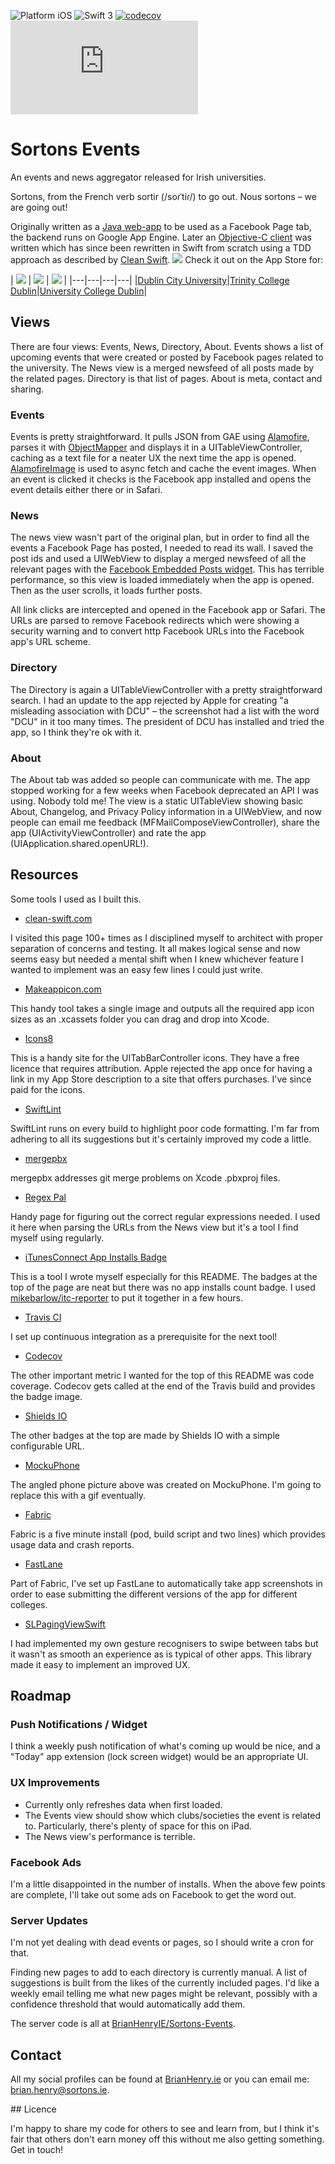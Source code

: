 ![Platform iOS](https://img.shields.io/badge/platform-iOS-yellow.svg)
![Swift 3](https://img.shields.io/badge/Swift-3-orange.svg?style=flat)
[![codecov](https://codecov.io/gh/BrianHenryIE/SortonsEvents-iOS/branch/master/graph/badge.svg)](https://codecov.io/gh/BrianHenryIE/SortonsEvents-iOS) ![App Installs](http://sortons.ie/events/github/appinstalls.php)

# Sortons Events

An events and news aggregator released for Irish universities.

Sortons, from the French verb sortir (/soɾˈtiɾ/) to go out. Nous sortons – we are going out!

Originally written as a [Java web-app](https://github.com/BrianHenryIE/Sortons-Events) to be used as a Facebook Page tab, the backend runs on Google App Engine. Later an [Objective-C client](https://github.com/BrianHenryIE/SortonsEvents-iOS/tree/52227492fc7abce797a3b009a13ccbd471f40457/SortonsEvents) was written which has since been rewritten in Swift from scratch using a TDD approach as described by [Clean Swift](http://clean-swift.com/).
![](http://www.sortons.ie/events/github/sortonseventsiphonerender.png)
Check it out on the App Store for:

| [![](http://www.sortons.ie/events/github/dublincityuniversity.png)](https://itunes.apple.com/ie/app/fomo-dcu/id1037323967?mt=8) | [![](http://www.sortons.ie/events/github/trinitycollegedublin.png)](https://itunes.apple.com/ie/app/fomo-tcd/id1035135187?mt=8)  |  [![](http://www.sortons.ie/events/github/universitycollegedublin.png)](https://itunes.apple.com/ie/app/fomo-ucd/id977641745?mt=8) |
|---|---|---|---|
|[Dublin City University](https://itunes.apple.com/ie/app/fomo-dcu/id1037323967?mt=8)|[Trinity College Dublin](https://itunes.apple.com/ie/app/fomo-tcd/id1035135187?mt=8)|[University College Dublin](https://itunes.apple.com/ie/app/fomo-ucd/id977641745?mt=8)|

## Views

There are four views: Events, News, Directory, About. Events shows a list of upcoming events that were created or posted by Facebook pages related to the university. The News view is a merged newsfeed of all posts made by the related pages. Directory is that list of pages. About is meta, contact and sharing.

### Events

Events is pretty straightforward. It pulls JSON from GAE using [Alamofire](https://github.com/Alamofire/Alamofire), parses it with [ObjectMapper](https://github.com/Hearst-DD/ObjectMapper) and displays it in a UITableViewController, caching as a text file for a neater UX the next time the app is opened. [AlamofireImage](https://github.com/Alamofire/AlamofireImage) is used to async fetch and cache the event images. When an event is clicked it checks is the Facebook app installed and opens the event details either there or in Safari.

### News

The news view wasn't part of the original plan, but in order to find all the events a Facebook Page has posted, I needed to read its wall. I saved the post ids and used a UIWebView to display a merged newsfeed of all the relevant pages with the [Facebook Embedded Posts widget](https://developers.facebook.com/docs/plugins/embedded-posts). This has terrible performance, so this view is loaded immediately when the app is opened. Then as the user scrolls, it loads further posts.

All link clicks are intercepted and opened in the Facebook app or Safari. The URLs are parsed to remove Facebook redirects which were showing a security warning and to convert http Facebook URLs into the Facebook app's URL scheme.

### Directory

The Directory is again a UITableViewController with a pretty straightforward search. I had an update to the app rejected by Apple for creating "a misleading association with DCU" – the screenshot had a list with the word "DCU" in it too many times. The president of DCU has installed and tried the app, so I think they're ok with it.

### About

The About tab was added so people can communicate with me. The app stopped working for a few weeks when Facebook deprecated an API I was using. Nobody told me! The view is a static UITableView showing basic About, Changelog, and Privacy Policy information in a UIWebView, and now people can email me feedback (MFMailComposeViewController), share the app (UIActivityViewController) and rate the app (UIApplication.shared.openURL!).

## Resources 

Some tools I used as I built this.

* [clean-swift.com](http://clean-swift.com/)

I visited this page 100+ times as I disciplined myself to architect with proper separation of concerns and testing. It all makes logical sense and now seems easy but needed a mental shift when I knew whichever feature I wanted to implement was an easy few lines I could just write.

* [Makeappicon.com](https://makeappicon.com/)

This handy tool takes a single image and outputs all the required app icon sizes as an .xcassets folder you can drag and drop into Xcode.

* [Icons8](https://icons8.com/)

This is a handy site for the UITabBarController icons. They have a free licence that requires attribution. Apple rejected the app once for having a link in my App Store description to a site that offers purchases. I've since paid for the icons.

* [SwiftLint](https://github.com/realm/SwiftLint)

SwiftLint runs on every build to highlight poor code formatting. I'm far from adhering to all its suggestions but it's certainly improved my code a little.

* [mergepbx](https://github.com/simonwagner/mergepbx)

mergepbx addresses git merge problems on Xcode .pbxproj files.

* [Regex Pal](http://www.regexpal.com/)

Handy page for figuring out the correct regular expressions needed. I used it here when parsing the URLs from the News view but it's a tool I find myself using regularly.

* [iTunesConnect App Installs Badge](https://github.com/BrianHenryIE/iTunesConnect-App-Installs-Badge/)

This is a tool I wrote myself especially for this README. The badges at the top of the page are neat but there was no app installs count badge. I used [mikebarlow/itc-reporter](https://github.com/mikebarlow/itc-reporter) to put it together in a few hours.

* [Travis CI](https://travis-ci.org/)

I set up continuous integration as a prerequisite for the next tool!

* [Codecov](https://codecov.io/)

The other important metric I wanted for the top of this README was code coverage. Codecov gets called at the end of the Travis build and provides the badge image.

* [Shields IO](http://shields.io/)

The other badges at the top are made by Shields IO with a simple configurable URL.

* [MockuPhone](http://mockuphone.com/)

The angled phone picture above was created on MockuPhone. I'm going to replace this with a gif eventually.

* [Fabric](https://fabric.io)

Fabric is a five minute install (pod, build script and two lines) which provides usage data and crash reports.

* [FastLane](https://fastlane.tools/)

Part of Fabric, I've set up FastLane to automatically take app screenshots in order to ease submitting the different versions of the app for different colleges.

* [SLPagingViewSwift](https://github.com/StefanLage/SLPagingViewSwift)

I had implemented my own gesture recognisers to swipe between tabs but it wasn't as smooth an experience as is typical of other apps. This library made it easy to implement an improved UX.

## Roadmap

### Push Notifications / Widget

I think a weekly push notification of what's coming up would be nice, and a "Today" app extension (lock screen widget) would be an appropriate UI.

### UX Improvements

* Currently only refreshes data when first loaded. 
* The Events view should show which clubs/societies the event is related to. Particularly, there's plenty of space for this on iPad. 
* The News view's performance is terrible.

### Facebook Ads

I'm a little disappointed in the number of installs. When the above few points are complete, I'll take out some ads on Facebook to get the word out.

### Server Updates

I'm not yet dealing with dead events or pages, so I should write a cron for that.

Finding new pages to add to each directory is currently manual. A list of suggestions is built from the likes of the currently included pages. I'd like a weekly email telling me what new pages might be relevant, possibly with a confidence threshold that would automatically add them.

The server code is all at [BrianHenryIE/Sortons-Events](https://github.com/BrianHenryIE/Sortons-Events). 

## Contact

All my social profiles can be found at [BrianHenry.ie](http://www.brianhenry.ie) or you can email me: [brian.henry@sortons.ie](mailto:brian.henry@sortons.ie).

## Licence

I'm happy to share my code for others to see and learn from, but I think it's fair that others don't earn money off this without me also getting something. Get in touch!

